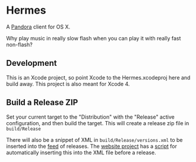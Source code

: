Hermes
======

A [Pandora](http://www.pandora.com) client for OS X.

Why play music in really slow flash when you can play it with really fast non-flash?

## Development

This is an Xcode project, so point Xcode to the Hermes.xcodeproj here and build away.
This project is also meant for Xcode 4.

## Build a Release ZIP

Set your current target to the "Distribution" with the "Release" active
configuration, and then build the target. This will create a release zip
file in `build/Release`

There will also be a snippet of XML in `build/Release/versions.xml` to be
inserted into the [feed](http://alexcrichton.com/hermes/versions.xml) of
releases. The [website project](https://github.com/alexcrichton/hermes/tree/gh-pages)
has a [script](https://github.com/alexcrichton/hermes/blob/gh-pages/_config/release.rb)
for automatically inserting this into the XML file before a release.
